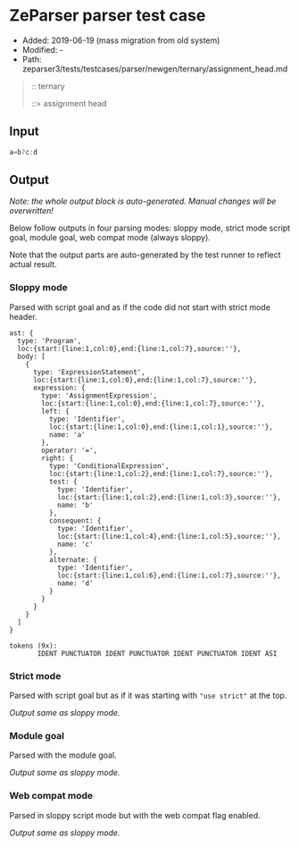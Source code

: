 # ZeParser parser test case

- Added: 2019-06-19 (mass migration from old system)
- Modified: -
- Path: zeparser3/tests/testcases/parser/newgen/ternary/assignment_head.md

> :: ternary
>
> ::> assignment head

## Input

`````js
a=b?c:d
`````

## Output

_Note: the whole output block is auto-generated. Manual changes will be overwritten!_

Below follow outputs in four parsing modes: sloppy mode, strict mode script goal, module goal, web compat mode (always sloppy).

Note that the output parts are auto-generated by the test runner to reflect actual result.

### Sloppy mode

Parsed with script goal and as if the code did not start with strict mode header.

`````
ast: {
  type: 'Program',
  loc:{start:{line:1,col:0},end:{line:1,col:7},source:''},
  body: [
    {
      type: 'ExpressionStatement',
      loc:{start:{line:1,col:0},end:{line:1,col:7},source:''},
      expression: {
        type: 'AssignmentExpression',
        loc:{start:{line:1,col:0},end:{line:1,col:7},source:''},
        left: {
          type: 'Identifier',
          loc:{start:{line:1,col:0},end:{line:1,col:1},source:''},
          name: 'a'
        },
        operator: '=',
        right: {
          type: 'ConditionalExpression',
          loc:{start:{line:1,col:2},end:{line:1,col:7},source:''},
          test: {
            type: 'Identifier',
            loc:{start:{line:1,col:2},end:{line:1,col:3},source:''},
            name: 'b'
          },
          consequent: {
            type: 'Identifier',
            loc:{start:{line:1,col:4},end:{line:1,col:5},source:''},
            name: 'c'
          },
          alternate: {
            type: 'Identifier',
            loc:{start:{line:1,col:6},end:{line:1,col:7},source:''},
            name: 'd'
          }
        }
      }
    }
  ]
}

tokens (9x):
       IDENT PUNCTUATOR IDENT PUNCTUATOR IDENT PUNCTUATOR IDENT ASI
`````

### Strict mode

Parsed with script goal but as if it was starting with `"use strict"` at the top.

_Output same as sloppy mode._

### Module goal

Parsed with the module goal.

_Output same as sloppy mode._

### Web compat mode

Parsed in sloppy script mode but with the web compat flag enabled.

_Output same as sloppy mode._
